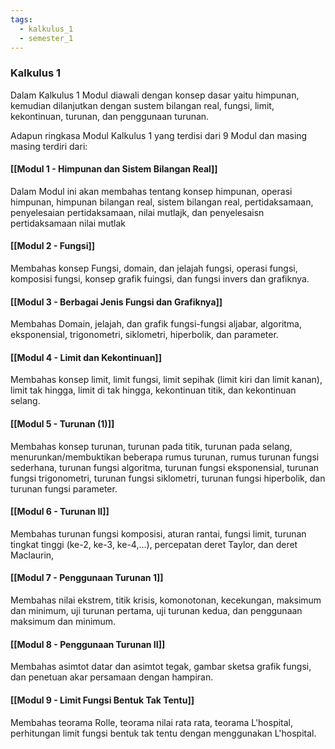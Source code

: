 ```yaml
---
tags:
  - kalkulus_1
  - semester_1
---
```

### Kalkulus 1

Dalam Kalkulus 1 Modul diawali dengan konsep dasar yaitu himpunan, kemudian dilanjutkan dengan sustem bilangan real, fungsi, limit, kekontinuan, turunan, dan penggunaan turunan.

Adapun ringkasa Modul Kalkulus 1 yang terdisi dari 9 Modul dan masing masing terdiri dari:

#### [[Modul 1 - Himpunan dan Sistem Bilangan Real]]
Dalam Modul ini akan membahas tentang konsep himpunan, operasi himpunan, himpunan bilangan real, sistem bilangan real, pertidaksamaan, penyelesaian pertidaksamaan, nilai mutlajk, dan penyelesaisn pertidaksamaan nilai mutlak

#### [[Modul 2 - Fungsi]]
Membahas konsep Fungsi, domain, dan jelajah fungsi, operasi fungsi, komposisi fungsi, konsep grafik fuingsi, dan fungsi invers dan grafiknya.

#### [[Modul 3 - Berbagai Jenis Fungsi dan Grafiknya]]
Membahas Domain, jelajah, dan grafik fungsi-fungsi aljabar, algoritma, eksponensial, trigonometri, siklometri, hiperbolik, dan parameter.

#### [[Modul 4 - Limit dan Kekontinuan]]
Membahas konsep limit, limit fungsi, limit sepihak (limit kiri dan limit kanan), limit tak hingga, limit di tak hingga, kekontinuan titik, dan kekontinuan selang.

#### [[Modul 5 - Turunan (1)]]
Membahas konsep turunan, turunan pada titik, turunan pada selang, menurunkan/membuktikan beberapa rumus turunan, rumus turunan fungsi sederhana, turunan fungsi algoritma, turunan fungsi eksponensial, turunan fungsi trigonometri, turunan fungsi siklometri, turunan fungsi hiperbolik, dan turunan fungsi parameter.

#### [[Modul 6 - Turunan II]]
Membahas turunan fungsi komposisi, aturan rantai, fungsi limit, turunan tingkat tinggi (ke-2, ke-3, ke-4,...), percepatan deret Taylor, dan deret Maclaurin,

#### [[Modul 7 - Penggunaan Turunan 1]]
Membahas nilai ekstrem, titik krisis, komonotonan, kecekungan, maksimum dan minimum, uji turunan pertama, uji turunan kedua, dan penggunaan maksimum dan minimum.

#### [[Modul 8 - Penggunaan Turunan II]]
Membahas asimtot datar dan asimtot tegak, gambar sketsa grafik fungsi, dan penetuan akar persamaan dengan hampiran.

#### [[Modul 9 - Limit Fungsi Bentuk Tak Tentu]]
Membahas teorama Rolle, teorama nilai rata rata, teorama L'hospital, perhitungan limit fungsi bentuk tak tentu dengan menggunakan L'hospital.